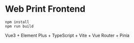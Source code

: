 # Web Print Frontend

```
npm install
npm run build
```

Vue3 + Element Plus + TypeScript + Vite + Vue Router + Pinia
